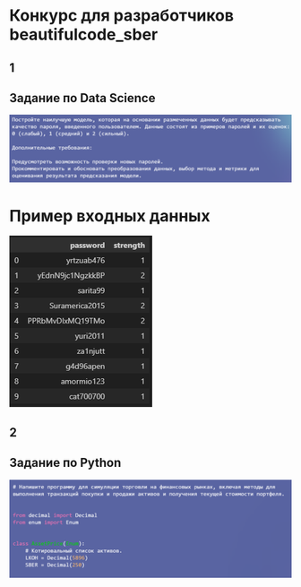 # Конкурс для разработчиков beautifulcode_sber

## 1
## Задание по Data Science
![alt-текст](https://github.com/shatrunoff/beautifulcode_sber/blob/master/tasks/data_science.png "Текст заголовка логотипа 1")
# Пример входных данных
![alt-текст](https://github.com/shatrunoff/beautifulcode_sber/blob/master/tasks/ds_example.png "Текст заголовка логотипа 2")

## 2
## Задание по Python
![alt-текст](https://github.com/shatrunoff/beautifulcode_sber/blob/master/tasks/python.png "Текст заголовка логотипа 1")